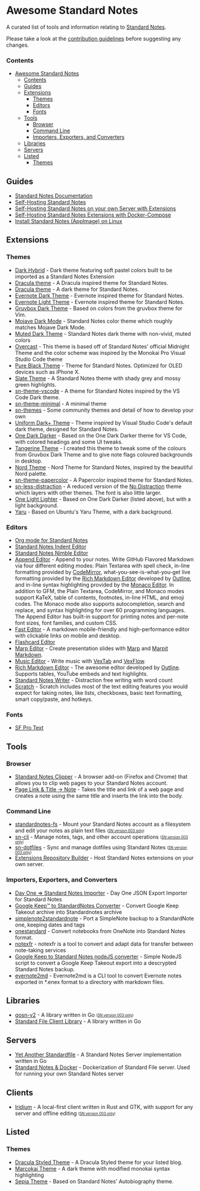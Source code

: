 # Awesome Standard Notes
A curated list of tools and information relating to [Standard Notes](https://standardnotes.org/).  

Please take a look at the [contribution guidelines](CONTRIBUTING.md) before suggesting any changes.


### Contents
- [Awesome Standard Notes](#awesome-standard-notes)
    - [Contents](#contents)
  - [Guides](#guides)
  - [Extensions](#extensions)
    - [Themes](#themes)
    - [Editors](#editors)
    - [Fonts](#fonts)
  - [Tools](#tools)
    - [Browser](#browser)
    - [Command Line](#command-line)
    - [Importers, Exporters, and Converters](#importers-exporters-and-converters)
  - [Libraries](#libraries)
  - [Servers](#servers)
  - [Listed](#listed)
    - [Themes](#themes-1)

## Guides
* [Standard Notes Documentation](https://docs.standardnotes.org/)
* [Self-Hosting Standard Notes](https://standardnotes.org/help/47/can-i-self-host-standard-notes)
* [Self-Hosting Standard Notes on your own Server with Extensions](https://theselfhostingblog.com/posts/how-to-completely-self-host-standard-notes/)
* [Self-Hosting Standard Notes Extensions with Docker-Compose](https://return2.net/dockerize-standard-notes-extensions/)
* [Install Standard Notes (AppImage) on Linux](https://tekbyte.net/2020/integrating-standard-notes-into-linux/)

## Extensions
### Themes
* [Dark Hybrid](https://github.com/jakecza/dark-hybrid-theme-sn) -
Dark theme featuring soft pastel colors built to be imported as a Standard Notes Extension
* [Dracula theme](https://github.com/cameronldn/sn-theme-dracula) - A Dracula inspired theme for Standard Notes.
* [Dracula theme](https://github.com/dracula/sn-theme-dracula) - A dark theme for Standard Notes.
* [Evernote Dark Theme](https://github.com/ilindaniel/sn-theme-evernote-dark) - Evernote inspired theme for Standard Notes.
* [Evernote Light Theme](https://github.com/ilindaniel/sn-theme-evernote) - Evernote inspired theme for Standard Notes.
* [Gruvbox Dark Theme](https://github.com/christianhans/sn-gruvbox-dark-theme) - Based on colors from the gruvbox theme for Vim.
* [Mojave Dark Mode](https://github.com/matthew-cox/sn-theme-mojave-dark-mode) - Standard Notes color theme which roughly matches Mojave Dark Mode.
* [Muted Dark Theme](https://github.com/ntran/sn-theme-muteddark) - Standard Notes dark theme with non-vivid, muted colors
* [Overcast](https://github.com/ceiphr/sn-overcast-theme) - This theme is based off of Standard Notes' official Midnight Theme and the color scheme was inspired by the Monokai Pro Visual Studio Code theme
* [Pure Black Theme](https://github.com/christianhans/sn-pure-black-theme) - Theme for Standard Notes. Optimized for OLED devices such as iPhone X.
* [Slate Theme](https://github.com/yithian/slate-theme/) - A Standard Notes theme with shady grey and mossy green highlights.
* [sn-theme-vscode](https://github.com/bscott/sn-theme-vscode) - A theme for Standard Notes inspired by the VS Code Dark theme.
* [sn-theme-minimal](https://github.com/ajh3/sn-theme-minimal) - A minimal theme
* [sn-themes](https://github.com/orestarod/sn-themes) - Some community themes and detail of how to develop your own
* [Uniform Dark+ Theme](https://gitlab.com/dark-themes/uniform-dark-theme-sn) - Theme inspired by Visual Studio Code's default dark theme, designed for Standard Notes.
* [One Dark Darker](https://github.com/eenpadvinder/standardnotes-theme-one-darker) - Based on the One Dark Darker theme for VS Code, with colored headings and some UI tweaks.
* [Tangerine Theme](https://github.com/shompoe/sn-tangerine-theme) - I created this theme to tweak some of the colours from Gruvbox Dark Theme and to give note flags coloured backgrounds in desktop.
* [Nord Theme](https://github.com/lzambarda/sn-nord-theme) - Nord Theme for Standard Notes, inspired by the beautiful Nord palette.
* [sn-theme-papercolor](https://github.com/trystanmortimer/sn-theme-papercolor) - A Papercolor inspired theme for Standard Notes.
* [sn-less-distraction](https://github.com/alecstein/sn-less-distraction) - A reduced version of the [No Distraction](https://standardnotes.org/extensions/no-distraction) theme which layers with other themes. The font is also little larger.
* [One Light Lighter](https://github.com/arturolinares/standardnotes-theme-one-lighter) - Based on One Dark Darker (listed above), but with a light background.
* [Yaru](https://github.com/ceiphr/sn-yaru-theme) - Based on Ubuntu's Yaru Theme, with a dark background. 
### Editors
* [Org mode for Standard Notes](https://github.com/ryanpcmcquen/standardnotes_org_mode_editor)
* [Standard Notes Indent Editor](https://github.com/MaxLap/standard-notes-indent-editor)
* [Standard Notes Nimble Editor](https://hub.darcs.net/jandrew/sn-nimble-editor)
* [Append Editor](https://github.com/theodorechu/append-editor) - Append to your notes. Write GitHub Flavored Markdown via four different editing modes: Plain Textarea with spell check, in-line formatting provided by [CodeMirror](https://github.com/codemirror/codemirror), what-you-see-is-what-you-get live formatting provided by the [Rich Markdown Editor](https://github.com/outline/rich-markdown-editor) developed by [Outline](https://www.getoutline.com/), and in-line syntax highlighting provided by the [Monaco Editor](https://github.com/microsoft/monaco-editor). In addition to GFM, the Plain Textarea, CodeMirror, and Monaco modes support KaTeX, table of contents, footnotes, in-line HTML, and emoji codes. The Monaco mode also supports autocompletion, search and replace, and syntax highlighting for over 60 programming languages. The Append Editor has built-in support for printing notes and per-note font sizes, font families, and custom CSS.
* [Fast Editor](https://github.com/dec0dOS/standard-notes-fast-editor) - A markdown mobile-friendly and high-performance editor with clickable links on mobile and desktop.
* [Flashcard Editor](https://github.com/TheodoreChu/flashcard-editor)
* [Marp Editor](https://github.com/TheodoreChu/marp-editor) - Create presentation slides with [Marp](https://marp.app) and [Marpit Markdown](https://marpit.marp.app/markdown).
* [Music Editor](https://github.com/TheodoreChu/music-editor) - Write music with [VexTab](https://github.com/0xfe/vextab) and [VexFlow](https://github.com/0xfe/vexflow).
* [Rich Markdown Editor](https://github.com/arturolinares/sn-rme) - The awesome editor developed by [Outline](https://www.getoutline.com/). Supports tables, YouTube embeds and text highlights.
* [Standard Notes Writer](https://github.com/eenpadvinder/standardnotes-writer) - Distraction free writing with word count
* [Scratch](https://dylanonelson.github.io/sn-scratch-editor/) - Scratch includes most of the text editing features you would expect for taking notes, like lists, checkboxes, basic text formatting, smart copy/paste, and hotkeys.

### Fonts
* [SF Pro Text](https://github.com/christianhans/sn-sf-pro-text-font)

## Tools
### Browser
* [Standard Notes Clipper](https://github.com/johnjones4/Standard-Notes-Clipper) -
A browser add-on (Firefox and Chrome) that allows you to clip web pages to your Standard Notes account.
* [Page Link & Title → Note](https://github.com/mllocs/standard-notes-chrome-extension) - Takes the title and link of a web page and creates a note using the same title and inserts the link into the body.

### Command Line
* [standardnotes-fs](https://github.com/tannercollin/standardnotes-fs) - Mount your Standard Notes account as a filesystem and edit your notes as plain text files <sub><sup>([SN version 003 only](VERSIONS.md "Not compatible with version 004 accounts: those created or upgraded after Nov 2020"))</sub></sup>
* [sn-cli](https://github.com/jonhadfield/sn-cli) - Manage notes, tags, and other account operations <sub><sup>([SN version 003 only](VERSIONS.md "Not compatible with version 004 accounts: those created or upgraded after Nov 2020"))</sub></sup>
* [sn-dotfiles](https://github.com/jonhadfield/sn-dotfiles) - Sync and manage dotfiles using Standard Notes <sub><sup>([SN version 003 only](VERSIONS.md "Not compatible with version 004 accounts: those created or upgraded after Nov 2020"))</sub></sup>
* [Extensions Repository Builder](https://github.com/iganeshk/standardnotes-extensions) - Host Standard Notes extensions on your own server.

### Importers, Exporters, and Converters
* [Day One => Standard Notes Importer](https://github.com/ArneTR/standardnotes_day_one_importer) - Day One JSON Export Importer for Standard Notes  
* [Google Keep™ to StandardNotes Converter](https://github.com/vantezzen/Google-Keep-to-Standardnotes-Converter) - Convert Google Keep Takeout archive into Standardnotes archive  
* [simplenote2standardnote](https://github.com/edas/simplenote2standardnote) - Port a SimpleNote backup to a StandardNote one, keeping dates and tags
* [onestandard](https://github.com/oxhacks/onestandard) - Convert notebooks from OneNote into Standard Notes format.
* [notexfr](https://github.com/rafaelespinoza/notexfr) - notexfr is a tool to convert and adapt data for transfer between note-taking services
* [Google Keep to Standard Notes nodeJS converter](https://gist.github.com/lzambarda/5e6cebd8356d3a2b5a2de01068745f5b) - Simple NodeJS script to convert a Google Keep Takeout export into a descrypted Standard Notes backup.
* [evernote2md](https://github.com/wormi4ok/evernote2md) - Evernote2md is a CLI tool to convert Evernote notes exported in *.enex format to a directory with markdown files.

## Libraries
* [gosn-v2](https://github.com/jonhadfield/gosn-v2) - A library written in Go <sub><sup>([SN version 003 only](VERSIONS.md "Not compatible with version 004 accounts: those created or upgraded after Nov 2020"))</sub></sup>
* [Standard File Client Library](https://godoc.org/github.com/mdouchement/standardfile/pkg/libsf) - A library written in Go

## Servers
* [Yet Another Standardfile](https://github.com/mdouchement/standardfile) - A Standard Notes Server implementation written in Go
* [Standard Notes & Docker](https://github.com/mdouchement/standardnotes) - Dockerization of Standard File server. Used for running your own Standard Notes server

## Clients
* [Iridium](https://github.com/standardnotes/forum/issues/1135) - A local-first client written in Rust and GTK, with support for any server and offline editing <sub><sup>([SN version 003 only](VERSIONS.md "Not compatible with version 004 accounts: those created or upgraded after Nov 2020"))</sub></sup>

## Listed 
### Themes
* [Dracula Styled Theme](https://github.com/TheVetDev/listed_dracula_theme) - A Dracula Styled theme for your listed blog. 
* [Marcokai Theme](https://github.com/marcoceppi/listed-marcokai) - A dark theme with modified monokai syntax highlighting
* [Sepia Theme](https://github.com/tda233066/sn_listed_sepia_theme) - Based on Standard Notes' Autobiography theme. 
